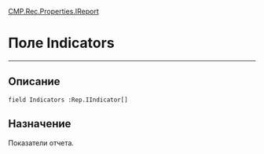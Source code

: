 ﻿---
Link: CMP.Rec.Properties.IReport.@Indicators
---

<!---  Навигация
[Имя проекта](#) :
-->
[CMP.Rec.Properties.IReport](Default)

# Поле Indicators
---

## Описание

    field Indicators :Rep.IIndicator[]

<!--
## Аргументы{#Args}

### Аргумент1

Описание аргумента 1
-->

## Назначение

Показатели отчета.

<!--
## Пример

    Indicators...
-->

